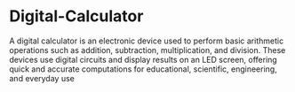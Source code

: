 # Digital-Calculator
A digital calculator is an electronic device used to perform basic arithmetic operations such as addition, subtraction, multiplication, and division. These devices use digital circuits and display results on an LED screen, offering quick and accurate computations for educational, scientific, engineering, and everyday use
